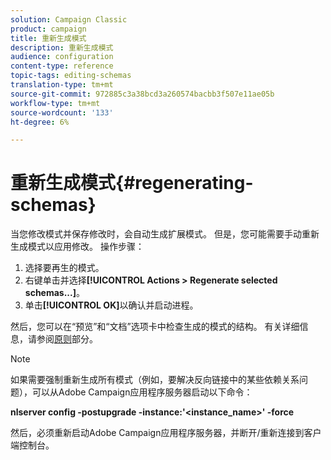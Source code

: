 ```yaml
---
solution: Campaign Classic
product: campaign
title: 重新生成模式
description: 重新生成模式
audience: configuration
content-type: reference
topic-tags: editing-schemas
translation-type: tm+mt
source-git-commit: 972885c3a38bcd3a260574bacbb3f507e11ae05b
workflow-type: tm+mt
source-wordcount: '133'
ht-degree: 6%

---
```



# 重新生成模式{#regenerating-schemas}

当您修改模式并保存修改时，会自动生成扩展模式。 但是，您可能需要手动重新生成模式以应用修改。 操作步骤：

1. 选择要再生的模式。
1. 右键单击并选择&#x200B;**[!UICONTROL Actions > Regenerate selected schemas...]**。
1. 单击&#x200B;**[!UICONTROL OK]**&#x200B;以确认并启动进程。

然后，您可以在“预览”和“文档”选项卡中检查生成的模式的结构。 有关详细信息，请参阅[原则](../../configuration/using/data-schemas.md#principles)部分。

>[!NOTE]
>
>如果需要强制重新生成所有模式（例如，要解决反向链接中的某些依赖关系问题），可以从Adobe Campaign应用程序服务器启动以下命令：
>
>**nlserver config -postupgrade -instance:&#39;&lt;instance_name>&#39; -force**
>
>然后，必须重新启动Adobe Campaign应用程序服务器，并断开/重新连接到客户端控制台。
